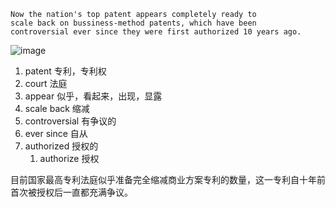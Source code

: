 

```
Now the nation's top patent appears completely ready to
scale back on bussiness-method patents, which have been
controversial ever since they were first authorized 10 years ago.   
```

![image](https://github.com/user-attachments/assets/5b78b205-ef5e-4848-bfce-06aa3d49280f)


1. patent 专利，专利权
2. court 法庭
3. appear 似乎，看起来，出现，显露
4. scale back 缩减
5. controversial 有争议的
6. ever since 自从
7. authorized 授权的
   1. authorize 授权



目前国家最高专利法庭似乎准备完全缩减商业方案专利的数量，这一专利自十年前首次被授权后一直都充满争议。
